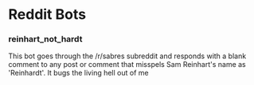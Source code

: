 # Reddit Bots

### reinhart_not_hardt
This bot goes through the /r/sabres subreddit and responds with a blank comment to any post or comment that misspels Sam Reinhart's name as 'Reinhardt'.  It bugs the living hell out of me